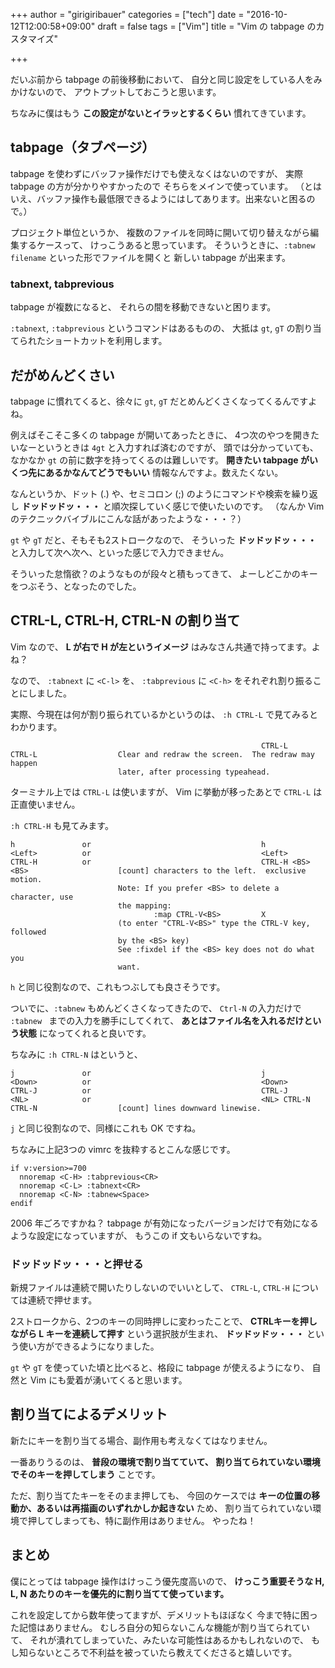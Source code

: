 +++
author = "girigiribauer"
categories = ["tech"]
date = "2016-10-12T12:00:58+09:00"
draft = false
tags = ["Vim"]
title = "Vim の tabpage のカスタマイズ"

+++

だいぶ前から tabpage の前後移動において、
自分と同じ設定をしている人をみかけないので、
アウトプットしておこうと思います。

ちなみに僕はもう **この設定がないとイラッとするくらい** 慣れてきています。



## tabpage（タブページ）

tabpage を使わずにバッファ操作だけでも使えなくはないのですが、
実際 tabpage の方が分かりやすかったので
そちらをメインで使っています。
（とはいえ、バッファ操作も最低限できるようにはしてあります。出来ないと困るので。）

プロジェクト単位というか、
複数のファイルを同時に開いて切り替えながら編集するケースって、
けっこうあると思っています。
そういうときに、`:tabnew filename` といった形でファイルを開くと
新しい tabpage が出来ます。

### tabnext, tabprevious

tabpage が複数になると、
それらの間を移動できないと困ります。

`:tabnext`, `:tabprevious` というコマンドはあるものの、
大抵は `gt`, `gT` の割り当てられたショートカットを利用します。



## だがめんどくさい

tabpage に慣れてくると、徐々に `gt`, `gT` だとめんどくさくなってくるんですよね。

例えばそこそこ多くの tabpage が開いてあったときに、
4つ次のやつを開きたいなーというときは `4gt` と入力すれば済むのですが、
頭では分かっていても、なかなか `gt` の前に数字を持ってくるのは難しいです。
**開きたい tabpage がいくつ先にあるかなんてどうでもいい** 情報なんですよ。数えたくない。

なんというか、ドット (.) や、セミコロン (;) のようにコマンドや検索を繰り返し
**ドッドッドッ・・・** と順次探していく感じで使いたいのです。
（なんか Vim のテクニックバイブルにこんな話があったような・・・？）

`gt` や `gT` だと、そもそも2ストロークなので、
そういった **ドッドッドッ・・・** と入力して次へ次へ、といった感じで入力できません。

そういった怠惰欲？のようなものが段々と積もってきて、
よーしどこかのキーをつぶそう、となったのでした。



## CTRL-L, CTRL-H, CTRL-N の割り当て

Vim なので、 **L が右で H が左というイメージ** はみなさん共通で持ってます。よね？

なので、 `:tabnext` に `<C-l>` を、
`:tabprevious` に `<C-h>` をそれぞれ割り振ることにしました。

実際、今現在は何が割り振られているかというのは、
`:h CTRL-L` で見てみるとわかります。

	                                                        CTRL-L
	CTRL-L                  Clear and redraw the screen.  The redraw may happen
	                        later, after processing typeahead.

ターミナル上では `CTRL-L` は使いますが、
Vim に挙動が移ったあとで `CTRL-L` は正直使いません。

`:h CTRL-H` も見てみます。

	h               or                                      h
	<Left>          or                                      <Left>
	CTRL-H          or                                      CTRL-H <BS>
	<BS>                    [count] characters to the left.  exclusive motion.
	                        Note: If you prefer <BS> to delete a character, use
	                        the mapping:
	                                :map CTRL-V<BS>         X
	                        (to enter "CTRL-V<BS>" type the CTRL-V key, followed
	                        by the <BS> key)
	                        See :fixdel if the <BS> key does not do what you
	                        want.

`h` と同じ役割なので、これもつぶしても良さそうです。

ついでに、`:tabnew` もめんどくさくなってきたので、
`Ctrl-N` の入力だけで `:tabnew ` までの入力を勝手にしてくれて、
**あとはファイル名を入れるだけという状態** になってくれると良いです。

ちなみに `:h CTRL-N` はというと、

	j               or                                      j
	<Down>          or                                      <Down>
	CTRL-J          or                                      CTRL-J
	<NL>            or                                      <NL> CTRL-N
	CTRL-N                  [count] lines downward linewise.

`j` と同じ役割なので、同様にこれも OK ですね。

ちなみに上記3つの vimrc を抜粋するとこんな感じです。

	if v:version>=700
	  nnoremap <C-H> :tabprevious<CR>
	  nnoremap <C-L> :tabnext<CR>
	  nnoremap <C-N> :tabnew<Space>
	endif

2006 年ごろですかね？
tabpage が有効になったバージョンだけで有効になるような設定になっていますが、
もうこの if 文もいらないですね。

### ドッドッドッ・・・と押せる

新規ファイルは連続で開いたりしないのでいいとして、
`CTRL-L`, `CTRL-H` については連続で押せます。

2ストロークから、2つのキーの同時押しに変わったことで、
**CTRLキーを押しながら L キーを連続して押す** という選択肢が生まれ、
**ドッドッドッ・・・** という使い方ができるようになりました。

`gt` や `gT` を使っていた頃と比べると、格段に tabpage が使えるようになり、
自然と Vim にも愛着が湧いてくると思います。



## 割り当てによるデメリット

新たにキーを割り当てる場合、副作用も考えなくてはなりません。

一番ありうるのは、 **普段の環境で割り当てていて、
割り当てられていない環境でそのキーを押してしまう** ことです。

ただ、割り当てたキーをそのまま押しても、
今回のケースでは **キーの位置の移動か、あるいは再描画のいずれかしか起きない** ため、
割り当てられていない環境で押してしまっても、特に副作用はありません。
やったね！



## まとめ

僕にとっては tabpage 操作はけっこう優先度高いので、
**けっこう重要そうな H, L, N あたりのキーを優先的に割り当てて使っています。**

これを設定してから数年使ってますが、デメリットもほぼなく
今まで特に困った記憶はありません。
むしろ自分の知らないこんな機能が割り当てられていて、
それが潰れてしまっていた、みたいな可能性はあるかもしれないので、
もし知らないところで不利益を被っていたら教えてくださると嬉しいです。

